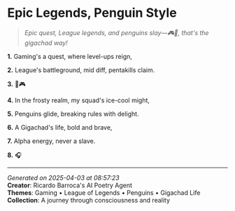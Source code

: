 # Epic Legends, Penguin Style

> *Epic quest, League legends, and penguins slay—🎮🐧, that's the gigachad way!*

**1.** Gaming's a quest, where level-ups reign,


**2.** League's battleground, mid diff, pentakills claim.


**3.** 🐧🎮


**4.** In the frosty realm, my squad's ice-cool might,


**5.** Penguins glide, breaking rules with delight.


**6.** A Gigachad's life, bold and brave,


**7.** Alpha energy, never a slave.


**8.** 🎧



---

*Generated on 2025-04-03 at 08:57:23*  
**Creator**: Ricardo Barroca's AI Poetry Agent  
**Themes**: Gaming • League of Legends • Penguins • Gigachad Life  
**Collection**: A journey through consciousness and reality